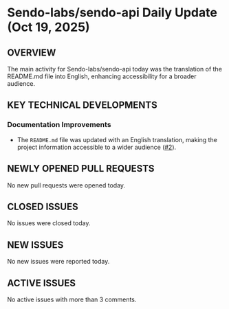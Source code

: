 # Sendo-labs/sendo-api Daily Update (Oct 19, 2025)
## OVERVIEW 
The main activity for Sendo-labs/sendo-api today was the translation of the README.md file into English, enhancing accessibility for a broader audience.

## KEY TECHNICAL DEVELOPMENTS

### Documentation Improvements
*   The `README.md` file was updated with an English translation, making the project information accessible to a wider audience ([#2](https://github.com/Sendo-labs/sendo-api/pull/2)).

## NEWLY OPENED PULL REQUESTS
No new pull requests were opened today.

## CLOSED ISSUES
No issues were closed today.

## NEW ISSUES
No new issues were reported today.

## ACTIVE ISSUES
No active issues with more than 3 comments.